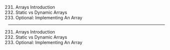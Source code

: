 231. Arrays Introduction
232. Static vs Dynamic Arrays
233. Optional: Implementing An Array

---

231. Arrays Introduction
232. Static vs Dynamic Arrays
233. Optional: Implementing An Array
